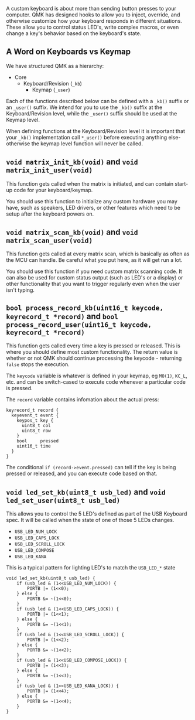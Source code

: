 A custom keyboard is about more than sending button presses to your computer. QMK has designed hooks to allow you to inject, override, and otherwise customize how your keyboard responds in different situations. These allow you to control status LED's, write complex macros, or even change a key's behavior based on the keyboard's state.

## A Word on Keyboards vs Keymap

We have structured QMK as a hierarchy:

* Core
  * Keyboard/Revision (`_kb`)
    * Keymap (`_user`)

Each of the functions described below can be defined with a `_kb()` suffix or an `_user()` suffix. We intend for you to use the `_kb()` suffix at the Keyboard/Revision level, while the `_user()` suffix should be used at the Keymap level.

When defining functions at the Keyboard/Revision level it is important that your `_kb()` implementation call `*_user()` before executing anything else- otherwise the keymap level function will never be called.

## `void matrix_init_kb(void)` and `void matrix_init_user(void)`

This function gets called when the matrix is initiated, and can contain start-up code for your keyboard/keymap.

You should use this function to initialize any custom hardware you may have, such as speakers, LED drivers, or other features which need to be setup after the keyboard powers on.

## `void matrix_scan_kb(void)` and `void matrix_scan_user(void)`

This function gets called at every matrix scan, which is basically as often as the MCU can handle. Be careful what you put here, as it will get run a lot.

You should use this function if you need custom matrix scanning code. It can also be used for custom status output (such as LED's or a display) or other functionality that you want to trigger regularly even when the user isn't typing.

## `bool process_record_kb(uint16_t keycode, keyrecord_t *record)` and `bool process_record_user(uint16_t keycode, keyrecord_t *record)`

This function gets called every time a key is pressed or released. This is where you should define most custom functionality. The return value is whether or not QMK should continue processing the keycode - returning `false` stops the execution.

The `keycode` variable is whatever is defined in your keymap, eg `MO(1)`, `KC_L`, etc. and can be switch-cased to execute code whenever a particular code is pressed.

The `record` variable contains infomation about the actual press:

```
keyrecord_t record {
  keyevent_t event {
    keypos_t key {
      uint8_t col
      uint8_t row
    }
    bool     pressed
    uint16_t time
  }
}
```

The conditional `if (record->event.pressed)` can tell if the key is being pressed or released, and you can execute code based on that.

## `void led_set_kb(uint8_t usb_led)` and `void led_set_user(uint8_t usb_led)`

This allows you to control the 5 LED's defined as part of the USB Keyboard spec. It will be called when the state of one of those 5 LEDs changes.

* `USB_LED_NUM_LOCK`
* `USB_LED_CAPS_LOCK`
* `USB_LED_SCROLL_LOCK`
* `USB_LED_COMPOSE`
* `USB_LED_KANA`

This is a typical pattern for lighting LED's to match the `USB_LED_*` state

```
void led_set_kb(uint8_t usb_led) {
    if (usb_led & (1<<USB_LED_NUM_LOCK)) {
        PORTB |= (1<<0);
    } else {
        PORTB &= ~(1<<0);
    }
    if (usb_led & (1<<USB_LED_CAPS_LOCK)) {
        PORTB |= (1<<1);
    } else {
        PORTB &= ~(1<<1);
    }
    if (usb_led & (1<<USB_LED_SCROLL_LOCK)) {
        PORTB |= (1<<2);
    } else {
        PORTB &= ~(1<<2);
    }
    if (usb_led & (1<<USB_LED_COMPOSE_LOCK)) {
        PORTB |= (1<<3);
    } else {
        PORTB &= ~(1<<3);
    }
    if (usb_led & (1<<USB_LED_KANA_LOCK)) {
        PORTB |= (1<<4);
    } else {
        PORTB &= ~(1<<4);
    }
}
```